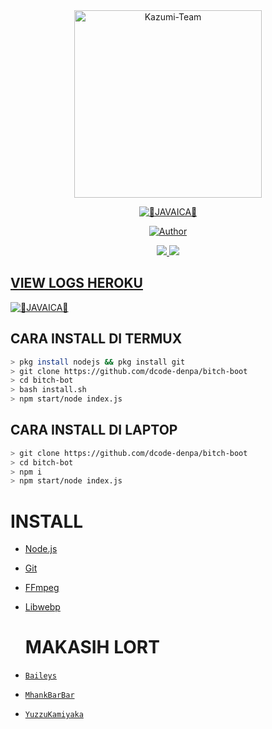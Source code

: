 <div align="center">
<img src="https://avatars.githubusercontent.com/u/76092760?s=400&u=6ab5dec127e4a13e81d46d44387d395f943fe914&v=4" alt="Kazumi-Team" width="300" />

<p align="center">
<a href="#"><img title="👾JAVAICA👾" src="https://img.shields.io/badge/JAVAICA-green?colorA=%23ff0000&colorB=%23017e40&style=for-the-badge"></a>
</p>
<p align="center">
<a href="https://github.com/rubenbot2"><img title="Author" src="https://img.shields.io/badge/AUTHOR-JAVAICA ID-orange.svg?style=for-the-badge&logo=github"></a>
</p>

>
>
>
</div>
<p align="center">
  <a href="https://instagram.com/ruben.and1"><img src="https://img.shields.io/badge/Instagram-E4405F?style=for-the-badge&logo=instagram&logoColor=white"/> 
  <a href="https://wa.me/6281235877763"><img src="https://img.shields.io/badge/WhatsApp-25D366?style=for-the-badge&logo=whatsapp&logoColor=white" />
</p>

##  VIEW LOGS HEROKU
<a href="https://dashboard.heroku.com/apps/javaica-back/logs"><img title="👾JAVAICA👾" src="https://img.shields.io/badge/VIEW LOGS-blueviolet?colorA=%23ff0000&colorB=%23017e40&style=for-the-badge"></a>

## CARA INSTALL DI TERMUX
```bash
> pkg install nodejs && pkg install git
> git clone https://github.com/dcode-denpa/bitch-boot
> cd bitch-bot
> bash install.sh
> npm start/node index.js
```
## CARA INSTALL DI LAPTOP
```bash
> git clone https://github.com/dcode-denpa/bitch-boot
> cd bitch-bot
> npm i
> npm start/node index.js
```

# INSTALL
* [Node.js](https://nodejs.org/en/)
* [Git](https://git-scm.com/downloads)
* [FFmpeg](https://github.com/BtbN/FFmpeg-Builds/releases/download/autobuild-2020-12-08-13-03/ffmpeg-n4.3.1-26-gca55240b8c-win64-gpl-4.3.zip)
* [Libwebp](https://developers.google.com/speed/webp/download)

  # MAKASIH LORT
* [`Baileys`](https://github.com/adiwajshing/Baileys)
* [`MhankBarBar`](https://github.com/MhankBarBar)
* [`YuzzuKamiyaka`](https://github.com/YuzzuKamiyaka)
  
  
